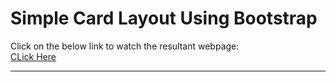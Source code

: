 # Simple Card Layout Using Bootstrap

Click on the below link to watch the resultant webpage: <br>
<a href="https://shubhcard.vercel.app/" target="_blank">CLick Here</a> <br>

<hr>